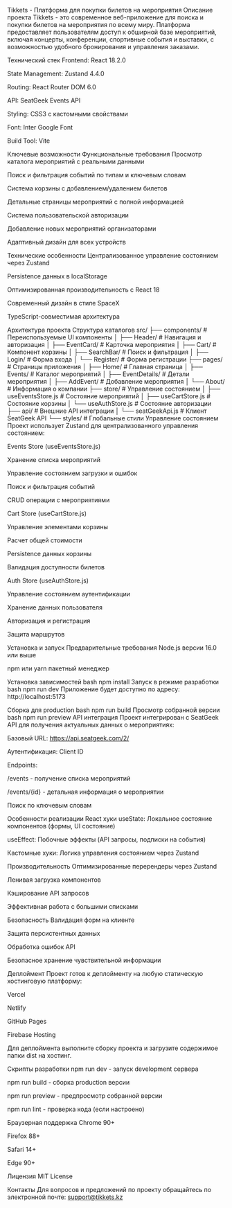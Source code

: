 Tikkets - Платформа для покупки билетов на мероприятия
Описание проекта
Tikkets - это современное веб-приложение для поиска и покупки билетов на мероприятия по всему миру. Платформа предоставляет пользователям доступ к обширной базе мероприятий, включая концерты, конференции, спортивные события и выставки, с возможностью удобного бронирования и управления заказами.

Технический стек
Frontend: React 18.2.0

State Management: Zustand 4.4.0

Routing: React Router DOM 6.0

API: SeatGeek Events API

Styling: CSS3 с кастомными свойствами

Font: Inter Google Font

Build Tool: Vite

Ключевые возможности
Функциональные требования
Просмотр каталога мероприятий с реальными данными

Поиск и фильтрация событий по типам и ключевым словам

Система корзины с добавлением/удалением билетов

Детальные страницы мероприятий с полной информацией

Система пользовательской авторизации

Добавление новых мероприятий организаторами

Адаптивный дизайн для всех устройств

Технические особенности
Централизованное управление состоянием через Zustand

Persistence данных в localStorage

Оптимизированная производительность с React 18

Современный дизайн в стиле SpaceX

TypeScript-совместимая архитектура

Архитектура проекта
Структура каталогов
src/
├── components/          # Переиспользуемые UI компоненты
│   ├── Header/         # Навигация и авторизация
│   ├── EventCard/      # Карточка мероприятия
│   ├── Cart/           # Компонент корзины
│   ├── SearchBar/      # Поиск и фильтрация
│   ├── Login/          # Форма входа
│   └── Register/       # Форма регистрации
├── pages/              # Страницы приложения
│   ├── Home/           # Главная страница
│   ├── Events/         # Каталог мероприятий
│   ├── EventDetails/   # Детали мероприятия
│   ├── AddEvent/       # Добавление мероприятия
│   └── About/          # Информация о компании
├── store/              # Управление состоянием
│   ├── useEventsStore.js   # Состояние мероприятий
│   ├── useCartStore.js     # Состояние корзины
│   └── useAuthStore.js     # Состояние авторизации
├── api/                # Внешние API интеграции
│   └── seatGeekApi.js      # Клиент SeatGeek API
└── styles/             # Глобальные стили
Управление состоянием
Проект использует Zustand для централизованного управления состоянием:

Events Store (useEventsStore.js)

Хранение списка мероприятий

Управление состоянием загрузки и ошибок

Поиск и фильтрация событий

CRUD операции с мероприятиями

Cart Store (useCartStore.js)

Управление элементами корзины

Расчет общей стоимости

Persistence данных корзины

Валидация доступности билетов

Auth Store (useAuthStore.js)

Управление состоянием аутентификации

Хранение данных пользователя

Авторизация и регистрация

Защита маршрутов

Установка и запуск
Предварительные требования
Node.js версии 16.0 или выше

npm или yarn пакетный менеджер

Установка зависимостей
bash
npm install
Запуск в режиме разработки
bash
npm run dev
Приложение будет доступно по адресу: http://localhost:5173

Сборка для production
bash
npm run build
Просмотр собранной версии
bash
npm run preview
API интеграция
Проект интегрирован с SeatGeek API для получения актуальных данных о мероприятиях:

Базовый URL: https://api.seatgeek.com/2/

Аутентификация: Client ID

Endpoints:

/events - получение списка мероприятий

/events/{id} - детальная информация о мероприятии

Поиск по ключевым словам

Особенности реализации
React хуки
useState: Локальное состояние компонентов (формы, UI состояние)

useEffect: Побочные эффекты (API запросы, подписки на события)

Кастомные хуки: Логика управления состоянием через Zustand

Производительность
Оптимизированные перерендеры через Zustand

Ленивая загрузка компонентов

Кэширование API запросов

Эффективная работа с большими списками

Безопасность
Валидация форм на клиенте

Защита персистентных данных

Обработка ошибок API

Безопасное хранение чувствительной информации

Деплоймент
Проект готов к деплойменту на любую статическую хостинговую платформу:

Vercel

Netlify

GitHub Pages

Firebase Hosting

Для деплоймента выполните сборку проекта и загрузите содержимое папки dist на хостинг.

Скрипты разработки
npm run dev - запуск development сервера

npm run build - сборка production версии

npm run preview - предпросмотр собранной версии

npm run lint - проверка кода (если настроено)

Браузерная поддержка
Chrome 90+

Firefox 88+

Safari 14+

Edge 90+

Лицензия
MIT License

Контакты
Для вопросов и предложений по проекту обращайтесь по электронной почте: support@tikkets.kz
